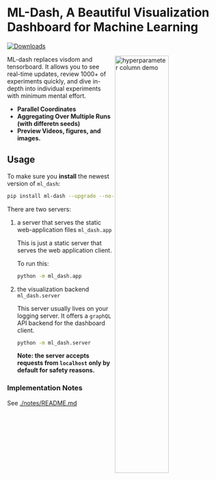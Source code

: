 # ML-Dash, A Beautiful Visualization Dashboard for Machine Learning

[![Downloads](http://pepy.tech/badge/ml-dash)](http://pepy.tech/project/ml-dash)

<img alt="hyperparameter column demo" src="https://github.com/episodeyang/ml_logger/tree/master/ml-dash-server/figures/ml-dash-v0.1.0.png" align="right" width="50%"/>

ML-dash replaces visdom and tensorboard. It allows you to see real-time updates, review 1000+ of experiments quickly, and dive in-depth into individual experiments with minimum mental effort.

- **Parallel Coordinates**
- **Aggregating Over Multiple Runs (with differetn seeds)**
- **Preview Videos, figures, and images.**

## Usage

To make sure you **install** the newest version of `ml_dash`:
```bash
pip install ml-dash --upgrade --no-cache
```

There are two servers: 

1. a server that serves the static web-application files `ml_dash.app`

    This is just a static server that serves the web application client.
    
    To run this:
    
    ```bash
    python -m ml_dash.app
    ```
    
2. the visualization backend `ml_dash.server`

    This server usually lives on your logging server. It offers a `graphQL`
    API backend for the dashboard client.

    ```bash
    python -m ml_dash.server
    ```
    
    **Note: the server accepts requests from `localhost` only by default
     for safety reasons.**


### Implementation Notes

See [./notes/README.md](./notes/README.md)
